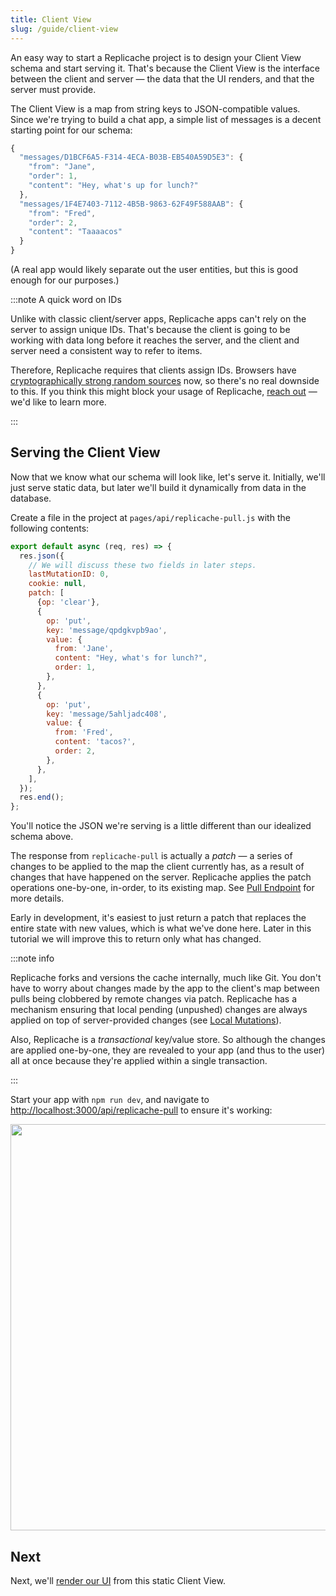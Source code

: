 ```yaml
---
title: Client View
slug: /guide/client-view
---
```


An easy way to start a Replicache project is to design your Client View schema and start serving it. That's because the Client View is the interface between the client and server — the data that the UI renders, and that the server must provide.

The Client View is a map from string keys to JSON-compatible values. Since we're trying to build a chat app, a simple list of messages is a decent starting point for our schema:

```js
{
  "messages/D1BCF6A5-F314-4ECA-B03B-EB540A59D5E3": {
    "from": "Jane",
    "order": 1,
    "content": "Hey, what's up for lunch?"
  },
  "messages/1F4E7403-7112-4B5B-9863-62F49F588AAB": {
    "from": "Fred",
    "order": 2,
    "content": "Taaaacos"
  }
}
```

(A real app would likely separate out the user entities, but this is good enough for our purposes.)

:::note A quick word on IDs

Unlike with classic client/server apps, Replicache apps can't rely on the server to assign unique IDs. That's because the client is going to be working with data long before it reaches the server, and the client and server need a consistent way to refer to items.

Therefore, Replicache requires that clients assign IDs. Browsers have [cryptographically strong random sources](https://developer.mozilla.org/en-US/docs/Web/API/Crypto/getRandomValues) now, so there's no real downside to this. If you think this might block your usage of Replicache, [reach out](https://replicache.dev/#contact) — we'd like to learn more.

:::

## Serving the Client View

Now that we know what our schema will look like, let's serve it. Initially, we'll just serve static data, but later we'll build it dynamically from data in the database.

Create a file in the project at `pages/api/replicache-pull.js` with the following contents:

```js
export default async (req, res) => {
  res.json({
    // We will discuss these two fields in later steps.
    lastMutationID: 0,
    cookie: null,
    patch: [
      {op: 'clear'},
      {
        op: 'put',
        key: 'message/qpdgkvpb9ao',
        value: {
          from: 'Jane',
          content: "Hey, what's for lunch?",
          order: 1,
        },
      },
      {
        op: 'put',
        key: 'message/5ahljadc408',
        value: {
          from: 'Fred',
          content: 'tacos?',
          order: 2,
        },
      },
    ],
  });
  res.end();
};
```

You'll notice the JSON we're serving is a little different than our idealized schema above.

The response from `replicache-pull` is actually a _patch_ — a series of changes to be applied to the map the client currently has, as a result of changes that have happened on the server. Replicache applies the patch operations one-by-one, in-order, to its existing map. See [Pull Endpoint](../server-pull) for more details.

Early in development, it's easiest to just return a patch that replaces the entire state with new values, which is what we've done here. Later in this tutorial we will improve this to return only what has changed.

:::note info

Replicache forks and versions the cache internally, much like Git. You don't have to worry about changes made by the app to the client's map between pulls being clobbered by remote changes via patch. Replicache has a mechanism ensuring that local pending (unpushed) changes are always applied on top of server-provided changes (see [Local Mutations](/guide/local-mutations)).

Also, Replicache is a _transactional_ key/value store. So although the changes are applied one-by-one, they are revealed to your app (and thus to the user) all at once because they're applied within a single transaction.

:::

Start your app with `npm run dev`, and navigate to [http://localhost:3000/api/replicache-pull](http://localhost:3000/api/replicache-pull) to ensure it's working:

<p class="text--center">
  <img src="/img/setup/replicache-pull.webp" width="650"/>
</p>

## Next

Next, we'll [render our UI](./guide-render-ui.md) from this static Client View.
